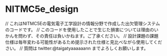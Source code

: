 # NITMC5e_design
// これはNITMC5Eの電気電子工学設計の情報分野で作成した出欠管理システムのコードです。
// このコードを使用したことで生じた損害については理由のいかんを問わず、その責任は負いかねます。ご了承ください。
// 設計課題の課題仕様は毎年変わる可能性があるため提示された仕様と見比べながら使用してください。
// 質問は twitter:@taigatyaaaaaann までよろしくお願いします。
